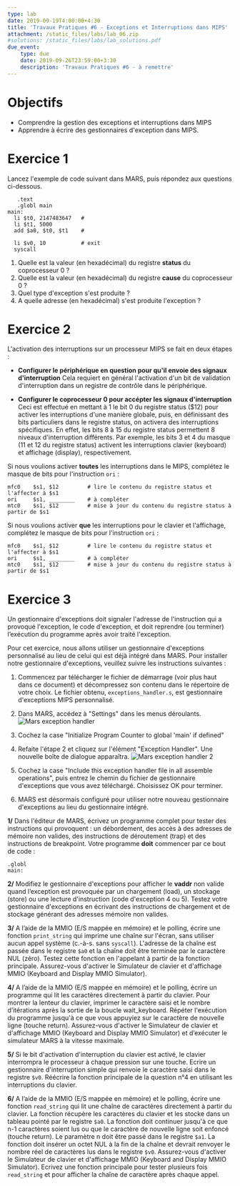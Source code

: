 ```yaml
---
type: lab
date: 2019-09-19T4:00:00+4:30
title: 'Travaux Pratiques #6 - Exceptions et Interruptions dans MIPS'
attachment: /static_files/labs/lab_06.zip
#solutions: /static_files/labs/lab_solutions.pdf
due_event: 
    type: due
    date: 2019-09-26T23:59:00+3:30
    description: 'Travaux Pratiques #6 - à remettre'
---
```


# Objectifs

- Comprendre la gestion des exceptions et interruptions dans MIPS
- Apprendre à écrire des gestionnaires d'exception dans MIPS.


# Exercice 1

Lancez l'exemple de code suivant dans MARS, puis répondez aux questions ci-dessous.

```
   .text
   .globl main  
main:
  li $t0, 2147483647   #
  li $t1, 5000
  add $a0, $t0, $t1    #

  li $v0, 10           # exit
  syscall

```
  1. Quelle est la valeur (en hexadécimal) du registre **status** du coprocesseur 0 ?
  2. Quelle est la valeur (en hexadécimal) du registre **cause** du coprocesseur 0 ?
  3. Quel type d'exception s'est produite ?
  4. A quelle adresse (en hexadécimal) s'est produite l'exception ?

# Exercice 2

L'activation des interruptions sur un processeur MIPS se fait en deux étapes :

   - **Configurer le périphérique en question pour qu'il envoie des signaux d'interruption**
     Cela requiert en général l'activation d'un bit de validation d'interruption dans un registre de contrôle dans le périphérique.

   - **Configurer le coprocesseur 0 pour accépter les signaux d'interruption**
     Ceci est effectué en mettant à 1 le bit 0 du registre status ($12) pour activer les interruptions d'une manière globale, puis, en définissant des bits particuliers dans le registre status, on activera des interruptions spécifiques. En effet, les bits 8 à 15 du registre status permettent 8 niveaux d'interruption différents. Par exemple, les bits 3 et 4 du masque (11 et 12 du registre status) activent les interruptions clavier (keyboard) et affichage (display), respectivement.

Si nous voulions activer **toutes** les interruptions dans le MIPS, complétez le masque de bits pour l'instruction `ori` :

   ```
   mfc0    $s1, $12         # lire le contenu du registre status et l'affecter à $s1
   ori     $s1, ________    # à compléter
   mtc0    $s1, $12         # mise à jour du contenu du registre status à partir de $s1
   ```

Si nous voulions activer **que** les interruptions pour le clavier et l'affichage, complétez le masque de bits pour l'instruction `ori` :

   ```
   mfc0    $s1, $12         # lire le contenu du registre status et l'affecter à $s1
   ori     $s1, ________    # à compléter
   mtc0    $s1, $12         # mise à jour du contenu du registre status à partir de $s1
   ```

# Exercice 3

Un gestionnaire d'exceptions doit signaler l'adresse de l'instruction qui a provoqué l'exception, le code d'exception, et doit reprendre (ou terminer) l’exécution du programme après avoir traité l'exception.

Pour cet exercice, nous allons utiliser un gestionnaire d'exceptions personnalisé au lieu de celui qui est déjà intégré dans MARS. Pour installer notre gestionnaire d'exceptions, veuillez suivre les instructions suivantes :

  1. Commencez par télécharger le fichier de démarrage (voir plus haut dans ce document) et décompressez son contenu dans le répertoire de votre choix. Le fichier obtenu, `exceptions_handler.s`, est gestionnaire d'exceptions MIPS personnalisé.

  2. Dans MARS, accédez à "Settings" dans les menus déroulants.  
     ![Mars exception handler]({{site.baseurl}}/static_files/images/mars_exception_handler.png)

  3. Cochez la case "Initialize Program Counter to global 'main' if defined"
  4. Refaite l'étape 2 et cliquez sur l'élément "Exception Handler". Une nouvelle boîte de dialogue apparaîtra.
     ![Mars exception handler 2]({{site.baseurl}}/static_files/images/mars_ehandler2.png)

  5. Cochez la case "Include this exception handler file in all assemble operations", puis entrez le chemin du fichier de gestionnaire d'exceptions que vous avez téléchargé. Choisissez OK pour terminer.

  6. MARS est désormais configuré pour utiliser notre nouveau gestionnaire d'exceptions au lieu du gestionnaire intégré.

**1/** Dans l'éditeur de MARS, écrivez un programme complet pour tester des instructions qui provoquent : un débordement, des accès à des adresses de mémoire non valides, des instructions de déroutement (trap) et des instructions de breakpoint. Votre programme **doit** commencer par ce bout de code :

```
.globl
main:
```

**2/** Modifiez le gestionnaire d'exceptions pour afficher le **vaddr** non valide quand l’exception est provoquée par un chargement (load), un stockage (store) ou une lecture d'instruction (code d'exception 4 ou 5). Testez votre gestionnaire d'exceptions en écrivant des instructions de chargement et de stockage générant des adresses mémoire non valides.


**3/** A l’aide de la MMIO (E/S mappée en mémoire) et le polling, écrire une fonction `print_string` qui imprime une chaîne sur l'écran, sans utiliser aucun appel système (c.-à-s. sans `syscall`). L'adresse de la chaîne est passée dans le registre `$a0` et la chaîne doit être terminée par le caractère NUL (zéro). Testez cette fonction en l'appelant à partir de la fonction principale. Assurez-vous d'activer le Simulateur de clavier et d'affichage MMIO (Keyboard and Display MMIO Simulator).


**4/** A l’aide de la MMIO (E/S mappée en mémoire) et le polling, écrire un programme qui lit les caractères directement à partir du clavier. Pour montrer la lenteur du clavier, imprimer le caractère saisi et le nombre d’itérations après la sortie de la boucle wait_keyboard. Répéter l'exécution du programme jusqu'à ce que vous appuyiez sur le caractère de nouvelle ligne (touche return). Assurez-vous d'activer le Simulateur de clavier et d'affichage MMIO (Keyboard and Display MMIO Simulator) et d’exécuter le simulateur MARS à la vitesse maximale.


**5/** Si le bit d'activation d'interruption du clavier est activé, le clavier interrompra le processeur à chaque pression sur une touche. Ecrire un gestionnaire d'interruption simple qui renvoie le caractère saisi dans le registre `$v0`. Réécrire la fonction principale de la question n°4 en utilisant les interruptions du clavier.


**6/** A l’aide de la MMIO (E/S mappée en mémoire) et le polling, écrire une fonction `read_string` qui lit une chaîne de caractères directement à partir du clavier. La fonction récupère les caractères du clavier et les stocke dans un tableau pointé par le registre `$a0`. La fonction doit continuer jusqu'à ce que n-1 caractères soient lus ou que le caractère de nouvelle ligne soit enfoncé (touche return). Le paramètre n doit être passé dans le registre `$a1`. La fonction doit insérer un octet NUL à la fin de la chaîne et devrait renvoyer le nombre réel de caractères lus dans le registre `$v0`. Assurez-vous d'activer le Simulateur de clavier et d'affichage MMIO (Keyboard and Display MMIO Simulator). Ecrivez une fonction principale pour tester plusieurs fois `read_string` et pour afficher la chaîne de caractère après chaque appel.
